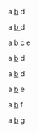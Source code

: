 a [
b](c) d

a [b
](c) d

a [b
c](d) e

a [b](
c) d

a [b](c
) d

a [b](c
"d") e

a [b](c "d
e") f

a [b](c "d
e
f") g
